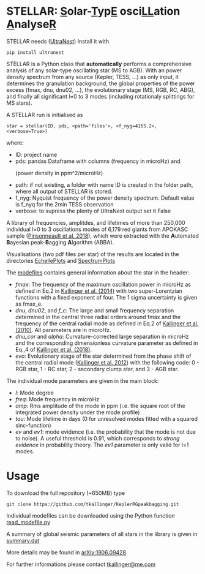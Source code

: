 # STELLAR: <ins>S</ins>olar-<ins>T</ins>yp<ins>E</ins> osci<ins>LL</ins>ation <ins>A</ins>nalyse<ins>R</ins>

STELLAR needs ([UltraNest](https://johannesbuchner.github.io/UltraNest/index.html)) Install it with 
```
pip install ultranest
```
STELLAR is a Python class that **automatically** performs a comprehensive analysis of any solar-type oscillating star (MS to AGB). With an power density spectrum from any source (Kepler, TESS, ...) as only input, it determines the granulation background, the global properties of the power excess (fmax, dnu, dnu02, ...), the evolutionary stage (MS, RGB, RC, ABG), and finally all significant l=0 to 3 modes (including rotationaly splittings for MS stars). 

A STELLAR run is initialised as
```
star = stellar(ID, pds, <path='files'>, <f_nyg=4165.2>, <verbose=True>)
```
where:
- ID: project name
- pds: pandas Dataframe with columns <f> (frequency in microHz) and <p> (power density in ppm^2/microHz)
- path: if not existing, a folder with name ID is created in the folder path, where all output of STELLAR is stored.
- f_nyg: Nyquist frequency of the power density spectrum. Default value is f_nyq for the 2min TESS observation
- verbose: to supress the plenty of UltraNest output set it False

A library of frequencies, amplitdes, and lifetimes of more than 250,000 individual l=0 to 3 oscillations modes of 6,179 red giants from APOKASC sample ([Pinsonneault et al. 2018](https://ui.adsabs.harvard.edu/abs/2018ApJS..239...32P/abstract)), which were extracted with the **A**utomated **B**ayesian peak-**B**agging **A**lgorithm (ABBA).

Visualisations (two pdf files per star) of the results are located in the directories [EchellePlots](https://github.com/tkallinger/KeplerRGpeakbagging/tree/master/EchellePlots) and [SpectrumPlots](https://github.com/tkallinger/KeplerRGpeakbagging/tree/master/SpectrumPlots)

The [modefiles](https://github.com/tkallinger/KeplerRGpeakbagging/tree/master/ModeFiles) contains general information about the star in the header:
- *fmax*: The frequency of the maximum oscillation power in microHz as defined in Eq.2 in [Kallinger et al. (2014)](https://ui.adsabs.harvard.edu/abs/2014A%26A...570A..41K/abstract) with two super-Lorentzian functions with a fixed exponent of four. The 1 sigma uncertainty is given as fmax_e.
- *dnu*, *dnu02*, and *f_c*: The large and small frequency separation determined in the central three radial orders around fmax and the frequency of the central radial mode as defined in Eq.2 of [Kallinger et al. (2010)](https://ui.adsabs.harvard.edu/abs/2010A%26A...509A..77K/abstract). All parameters are in microHz.
- *dnu_cor* and *alpha*: Curvature-corrected large separation in microHz and the corresponding dimensionless curvature parameter as defined in Eq.,4 of [Kallinger et al. (2018)](https://ui.adsabs.harvard.edu/abs/2018A%26A...616A.104K/abstract).
- *evo*: Evolutionary stage of the star determined from the phase shift of the central radial mode ([Kallinger et al. 2012](https://ui.adsabs.harvard.edu/abs/2012A%26A...541A..51K/abstract)) with the following code: 0 - RGB star, 1 - RC star, 2 - secondary clump star, and 3 - AGB star.

The individual mode parameters are given in the main block:
- *l*: Mode degree
- *freq*: Mode frequency in microHz
- *amp*: Rms amplitude of the mode in ppm (i.e. the square root of the integrated power density under the mode profile)
- *tau*: Mode lifetime in days (0 for unresolved modes fitted with a squared sinc-function)
- *ev* and *ev1*: mode evidence (i.e. the probability that the mode is not due to noise). A useful threshold is 0.91, which corresponds to *strong evidence* in probability theory. The *ev1* parameter is only valid for l=1 modes. 

# Usage
To download the full repository (~650MB) type 
```
git clone https://github.com/tkallinger/KeplerRGpeakbagging.git
```
Individual modefiles can be downloaded using the Python function [read_modefile.py](https://github.com/tkallinger/KeplerRGpeakbagging/blob/master/read_modefile.py)

A summary of global seismic parameters of all stars in the library is given in [summary.dat](https://github.com/tkallinger/KeplerRGpeakbagging/blob/master/summary.dat)

More details may be found in [arXiv:1906.09428](https://arxiv.org/abs/1906.09428)

For further informations please contact tkallinger@me.com

